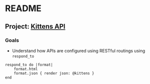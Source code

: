 # README

## Project: [Kittens API](https://www.theodinproject.com/lessons/ruby-on-rails-kittens-api)

### Goals
- Understand how APIs are configured using RESTful routings using `respond_to`
```
respond_to do |format|
    format.html
    format.json { render json: @kittens }
end
```
